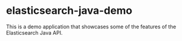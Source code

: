 elasticsearch-java-demo
=======================

This is a demo application that showcases some of the features of the Elasticsearch Java API. 

